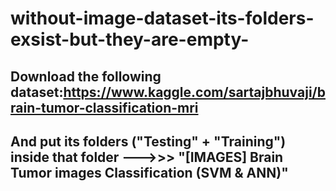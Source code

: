 # without-image-dataset-its-folders-exsist-but-they-are-empty-
## Download the following dataset:https://www.kaggle.com/sartajbhuvaji/brain-tumor-classification-mri
## And put its folders ("Testing" + "Training") inside that folder --->>> "[IMAGES] Brain Tumor images Classification (SVM & ANN)"
